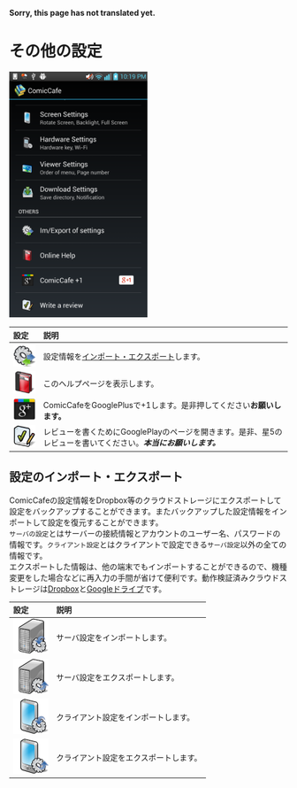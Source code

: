 **Sorry, this page has not translated yet.**

# その他の設定
<img src='https://raw.githubusercontent.com/burton999dev/ComicCafeHelp/master/images/en/client/SettingsList2.png' width='250px'/>


|設定|説明|
|:-----------|:------------|
![](https://raw.githubusercontent.com/burton999dev/ComicCafeHelp/master/images/client/preference/preference_setting_import_export.png)|設定情報を[インポート・エクスポート](#imexport)します。
![](https://raw.githubusercontent.com/burton999dev/ComicCafeHelp/master/images/client/preference/preference_read_help.png)|このヘルプページを表示します。
![](https://raw.githubusercontent.com/burton999dev/ComicCafeHelp/master/images/client/preference/preference_google_plus.png)|ComicCafeをGooglePlusで+1します。是非押してください**お願いします。**
![](https://raw.githubusercontent.com/burton999dev/ComicCafeHelp/master/images/client/preference/preference_write_review.png)|レビューを書くためにGooglePlayのページを開きます。是非、星5のレビューを書いてください。***本当にお願いします。***



## <a name ="imexport">設定のインポート・エクスポート</a>
ComicCafeの設定情報をDropbox等のクラウドストレージにエクスポートして設定をバックアップすることができます。またバックアップした設定情報をインポートして設定を復元することができます。  
`サーバの設定`とはサーバーの接続情報とアカウントのユーザー名、パスワードの情報です。`クライアント設定`とはクライアントで設定できる`サーバ設定`以外の全ての情報です。  
エクスポートした情報は、他の端末でもインポートすることができるので、機種変更をした場合などに再入力の手間が省けて便利です。動作検証済みクラウドストレージは[Dropbox](https://play.google.com/store/apps/details?id=com.dropbox.android)と[Googleドライブ](https://play.google.com/store/apps/details?id=com.google.android.apps.docs)です。


|設定|説明|
|:-----------|:------------|
![](https://raw.githubusercontent.com/burton999dev/ComicCafeHelp/master/images/client/preference/preference_setting_import_server.png)|サーバ設定をインポートします。
![](https://raw.githubusercontent.com/burton999dev/ComicCafeHelp/master/images/client/preference/preference_setting_export_server.png)|サーバ設定をエクスポートします。
![](https://raw.githubusercontent.com/burton999dev/ComicCafeHelp/master/images/client/preference/preference_setting_import_client.png)|クライアント設定をインポートします。
![](https://raw.githubusercontent.com/burton999dev/ComicCafeHelp/master/images/client/preference/preference_setting_export_client.png)|クライアント設定をエクスポートします。



